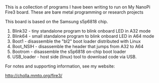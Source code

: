 This is a collection of programs I have been writing to run on My NanoPi Fire3 board.
These are bare metal programming or research projects

This board is based on the Samsung s5p6818 chip.

1. Blink32 - tiny standalone program to blink onboard LED in A32 mode
1. Blink64 - small standalone program to blink onboard LED in A64 mode
1. Boot1 - disassemble the "bl2" boot loader distributed with Linux
1. Boot_NSIH - disassemble the header that jumps from A32 to A64
1. Bootrom - disassemble the s5p6818 on-chip boot loader
1. USB_loader - host side (linux) tool to download code via USB.

For notes and supporting information, see my website:

http://cholla.mmto.org/fire3/
